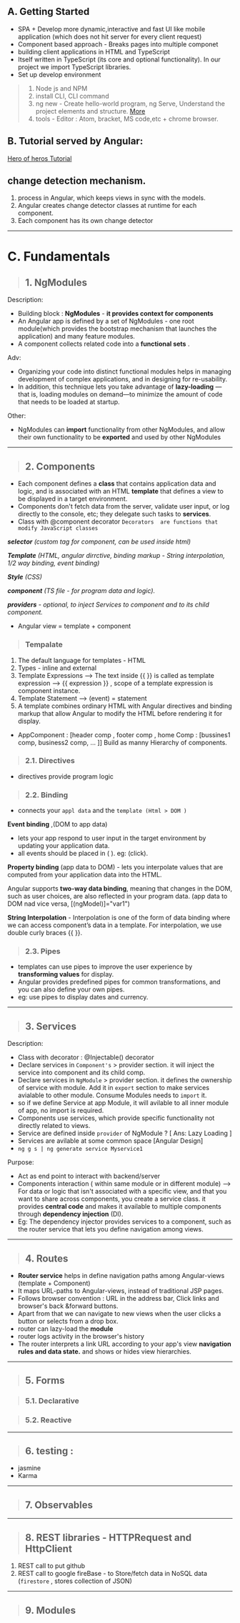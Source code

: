 ## A. Getting Started
- SPA + Develop more dynamic,interactive and fast UI like mobile application (which does not hit server for every client request)
- Component based approach - Breaks pages into multiple componet
- building client applications in HTML and TypeScript
- Itself written in TypeScript (its core and optional functionality). In our project we import TypeScript libraries.
- Set up develop environment
> 1. Node js and NPM
> 2. install CLI, CLI command
> 3. ng new - Create hello-world program, ng Serve, Understand the project elements and structure. [More](https://angular.io/guide/quickstart)
> 4. tools  - Editor : Atom, bracket, MS code,etc + chrome browser.

## B. Tutorial served by Angular:
[Hero of heros Tutorial](https://angular.io/tutorial)

## change detection mechanism.
1. process in Angular, which keeps views in sync with the models.
2. Angular creates change detector classes at runtime for each component.
3. Each component has its own change detector

***

# C. Fundamentals

> ## 1. NgModules

Description:
- Building block : **NgModules** - **it provides context for components**
- An Angular app is defined by a set of NgModules - one root module(which provides the bootstrap mechanism that launches the application) and many feature modules.
- A component collects related code into a **functional sets** .

Adv:
- Organizing your code into distinct functional modules helps in managing development of complex applications, and in designing for re-usability.
- In addition, this technique lets you take advantage of **lazy-loading** — that is, loading modules on demand—to minimize the amount of code that needs to be loaded at startup.

Other:
- NgModules can **import** functionality from other NgModules, and allow their own functionality to be **exported** and used by other NgModules

***

> ## 2. Components
- Each component defines a **class** that contains application data and logic, and is associated with an HTML **template** that defines a view to be displayed in a target environment.
- Components  don't fetch data from the server, validate user input, or log directly to the console, etc; they delegate such tasks to **services**.
- Class with @component decorator
`Decorators  are functions that modify JavaScript classes`

_**selector** (custom tag for component, can be used inside html)_

_**Template** (HTML, angular dirrctive, binding markup - String interpolation, 1/2 way binding, event binding)_
 
_**Style** (CSS)_

_**component** (TS file - for program data and logic)._

_**providers** - optional, to inject Services to component and to its child component._

- Angular view =  template + component

> ### Tempalate
1. The default language for templates -  HTML
2. Types - inline and external
3. Template Expressions --> The text inside {{ }} is called as template expression --> {{ expression }} , scope of a template expression is component instance.
4. Template Statement --> (event) = statement
5. A template combines ordinary HTML with Angular directives and binding markup that allow Angular to modify the HTML before rendering it for display.

- AppComponent :  [header comp , footer comp , home Comp : [bussines1 comp, business2 comp, ... ]] Build as manny Hierarchy of components.

> ### 2.1. Directives
- directives provide program logic

> ### 2.2. Binding
- connects your `appl data` and the `template (Html > DOM )`

**Event binding** ,(DOM to app data) 
- lets your app respond to user input in the target environment by updating your application data.
- all events should be placed in ( ). eg: (click).

**Property binding** (app data to DOM) - lets you interpolate values that are computed from your application data into the HTML.

Angular supports **two-way data binding**, meaning that changes in the DOM, such as user choices, are also reflected in your program data. (app data to DOM nad vice versa, [(ngModel)]="var1")

**String Interpolation** - Interpolation is one of the form of data binding where we can access component’s data in a template. For interpolation, we use double curly braces {{ }}.

> ### 2.3. Pipes
- templates can use pipes to improve the user experience by **transforming values** for display.
- Angular provides predefined pipes for common transformations, and you can also define your own pipes.
- eg: use pipes to display dates and currency.

***

> ## 3. Services 

Description:
- Class with decorator :  @Injectable() decorator
- Declare services in `Component's` > provider section. it will inject the service into component and its child comp.
- Declare services in `NgModule` > provider section. it defines the ownership of service with module. Add it in `export` section to make services avialable to other module. Consume Modules needs to `import` it.
- so if we define Service at app Module, it will avilable to all inner module of app, no import is required.
- Components use services, which provide specific functionality not directly related to views.
- Service are defined inside `provider` of NgModule ? [ Ans: Lazy Loading ]
- Services are avilable at some common space [Angular Design]
- `ng g s | ng generate service Myservice1`

Purpose:
- Act as end point to interact with backend/server
- Components interaction ( within same module or in different module) -->  For data or logic that isn't associated with a specific view, and that you want to share across components, you create a service class. it provides **central code** and makes it available to multiple components through **dependency injection** (DI). 
- Eg: The dependency injector provides services to a component, such as the router service that lets you define navigation among views.

***

> ## 4. Routes 
- **Router service**  helps in define navigation paths among Angular-views (template + Component)
- It maps URL-paths to Angular-views, instead of traditional JSP pages.
- Follows browser convention : URL in the address bar, Click links and browser's back &forward buttons.
- Apart from that we can navigate to new views when the user clicks a button or selects from a drop box.
- router can lazy-load the **module**
- router logs activity in the browser's history
- The router interprets a link URL according to your app's view **navigation rules and data state.** and shows or hides view hierarchies.

***

> ## 5. Forms

> ### 5.1. Declarative

> ### 5.2. Reactive


***

> ## 6. testing : 

- jasmine 
- Karma

***

> ## 7. Observables

***

> ## 8. REST libraries - HTTPRequest and HttpClient
1. REST call to put github
2. REST call to google fireBase - to Store/fetch data in NoSQL data (`firestore`    , stores collection of JSON)

***

> ## 9. Modules 


